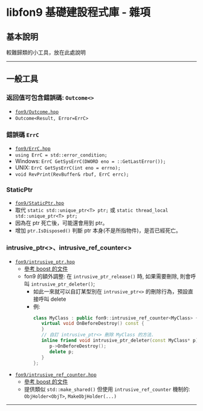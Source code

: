 ﻿libfon9 基礎建設程式庫 - 雜項
=============================

## 基本說明
較難歸類的小工具，放在此處說明

---------------------------------------

## 一般工具
### 返回值可包含錯誤碼: `Outcome<>`
* [`fon9/Outcome.hpp`](../fon9/Outcome.hpp)
* `Outcome<Result, Error=ErrC>`

### 錯誤碼 `ErrC`
* [`fon9/ErrC.hpp`](../fon9/ErrC.hpp)
* `using ErrC = std::error_condition;`
* Windows: `ErrC GetSysErrC(DWORD eno = ::GetLastError());`
* UNIX: `ErrC GetSysErrC(int eno = errno);`
* `void RevPrint(RevBuffer& rbuf, ErrC errc);`

### StaticPtr
* [`fon9/StaticPtr.hpp`](../fon9/StaticPtr.hpp)
* 取代 `static std::unique_ptr<T> ptr;` 或 `static thread_local std::unique_ptr<T> ptr;`
* 因為在 ptr 死亡後，可能還會用到 ptr。
* 增加 `ptr.IsDisposed()` 判斷 ptr 本身(不是所指物件)，是否已經死亡。

### intrusive_ptr<>、intrusive_ref_counter<>
* [`fon9/intrusive_ptr.hpp`](../fon9/intrusive_ptr.hpp)
  * [參考 boost 的文件](http://www.boost.org/doc/libs/1_60_0/libs/smart_ptr/intrusive_ptr.html)
  * fon9 的額外調整: 在 `intrusive_ptr_release()` 時, 如果需要刪除, 則會呼叫 `intrusive_ptr_deleter()`;
    * 如此一來就可以自訂某型別在 `intrusive_ptr<>` 的刪除行為，預設直接呼叫 delete
    * 例:
      ```c++
      class MyClass : public fon9::intrusive_ref_counter<MyClass> {
         virtual void OnBeforeDestroy() const {
         }
         // 自訂 intrusive_ptr<> 刪除 MyClass 的方法.
         inline friend void intrusive_ptr_deleter(const MyClass* p) {
            p->OnBeforeDestroy();
            delete p;
         }
      };
      ```
* [`fon9/intrusive_ref_counter.hpp`](../fon9/intrusive_ref_counter.hpp)
  * [參考 boost 的文件](http://www.boost.org/doc/libs/1_60_0/libs/smart_ptr/intrusive_ref_counter.html)
  * 提供類似 `std::make_shared()` 但使用 `intrusive_ref_counter` 機制的: `ObjHolder<ObjT>`, `MakeObjHolder(...)`

---------------------------------------
